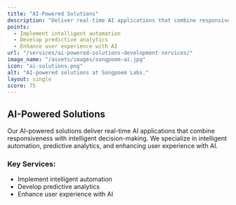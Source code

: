 ```yaml
---
title: "AI-Powered Solutions"
description: "Deliver real-time AI applications that combine responsiveness with intelligent decision-making."
points:
  - Implement intelligent automation
  - Develop predictive analytics
  - Enhance user experience with AI
url: "/services/ai-powered-solutions-development-services/"
image_name: "/assets/images/songpoem-ai.jpg"
icon: "ai-solutions.png"
alt: "AI-powered solutions at Songpoem Labs."
layout: single
score: 75
---
```

## AI-Powered Solutions

Our AI-powered solutions deliver real-time AI applications that combine responsiveness with intelligent decision-making. We specialize in intelligent automation, predictive analytics, and enhancing user experience with AI.

### Key Services:
- Implement intelligent automation
- Develop predictive analytics
- Enhance user experience with AI
